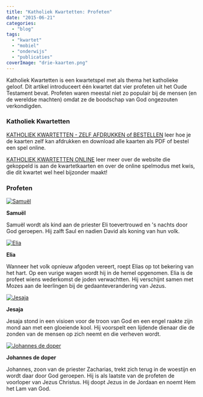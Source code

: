 ```yaml
---
title: "Katholiek Kwartetten: Profeten"
date: "2015-06-21"
categories: 
  - "blog"
tags: 
  - "kwartet"
  - "mobiel"
  - "onderwijs"
  - "publicaties"
coverImage: "drie-kaarten.png"
---
```


Katholiek Kwartetten is een kwartetspel met als thema het katholieke geloof. Dit artikel introduceert één kwartet dat vier profeten uit het Oude Testament bevat. Profeten waren meestal niet zo populair bij de mensen (en de wereldse machten) omdat ze de boodschap van God ongezouten verkondigden.

### Katholiek Kwartetten

[KATHOLIEK KWARTETTEN - ZELF AFDRUKKEN of BESTELLEN](/katholiek-kwartetten/ "Katholiek Kwartetten") leer hoe je de kaarten zelf kan afdrukken en download alle kaarten als PDF of bestel een spel online.

[KATHOLIEK KWARTETTEN ONLINE](/blog/katholiek-kwartetten/ "Katholiek Kwartetten met online kwis") leer meer over de website die gekoppeld is aan de kwartetkaarten en over de online spelmodus met kwis, die dit kwartet wel heel bijzonder maakt!

### Profeten

[![Samuël](images/kwartet16-pagina017.png)](http://kwartet.gelovenleren.net/profeten/samuel)

**Samuël**

Samuël wordt als kind aan de priester Eli toevertrouwd en 's nachts door God geroepen. Hij zalft Saul en nadien David als koning van hun volk.

[![Elia](images/kwartet16-pagina018.png)](http://kwartet.gelovenleren.net/profeten/elia)

**Elia**

Wanneer het volk opnieuw afgoden vereert, roept Elias op tot bekering van het hart. Op een vurige wagen wordt hij in de hemel opgenomen. Elia is de profeet wiens wederkomst de joden verwachtten. Hij verschijnt samen met Mozes aan de leerlingen bij de gedaanteverandering van Jezus.

[![Jesaja](images/kwartet16-pagina019.png)](http://kwartet.gelovenleren.net/profeten/jesaja)

**Jesaja**

Jesaja stond in een visioen voor de troon van God en een engel raakte zijn mond aan met een gloeiende kool. Hij voorspelt een lijdende dienaar die de zonden van de mensen op zich neemt en die verheven wordt.

[![Johannes de doper](images/kwartet16-pagina020.png)](http://kwartet.gelovenleren.net/profeten/johannes-de-doper)

**Johannes de doper**

Johannes, zoon van de priester Zacharias, trekt zich terug in de woestijn en wordt daar door God geroepen. Hij is als laatste van de profeten de voorloper van Jezus Christus. Hij doopt Jezus in de Jordaan en noemt Hem het Lam van God.
